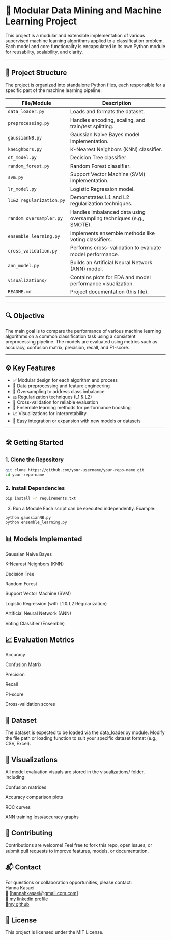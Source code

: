 # 🧠 Modular Data Mining and Machine Learning Project

This project is a modular and extensible implementation of various supervised machine learning algorithms applied to a classification problem. Each model and core functionality is encapsulated in its own Python module for reusability, scalability, and clarity.

---

## 📁 Project Structure

The project is organized into standalone Python files, each responsible for a specific part of the machine learning pipeline:

| File/Module                | Description |
|---------------------------|-------------|
| `data_loader.py`          | Loads and formats the dataset. |
| `preprocessing.py`        | Handles encoding, scaling, and train/test splitting. |
| `gaussianNB.py`           | Gaussian Naive Bayes model implementation. |
| `kneighbors.py`           | K-Nearest Neighbors (KNN) classifier. |
| `dt_model.py`             | Decision Tree classifier. |
| `random_forest.py`        | Random Forest classifier. |
| `svm.py`                  | Support Vector Machine (SVM) implementation. |
| `lr_model.py`             | Logistic Regression model. |
| `l1&2_regularization.py`  | Demonstrates L1 and L2 regularization techniques. |
| `random_oversampler.py`   | Handles imbalanced data using oversampling techniques (e.g., SMOTE). |
| `ensemble_learning.py`    | Implements ensemble methods like voting classifiers. |
| `cross_validation.py`     | Performs cross-validation to evaluate model performance. |
| `ann_model.py`            | Builds an Artificial Neural Network (ANN) model. |
| `visualizations/`         | Contains plots for EDA and model performance visualization. |
| `README.md`               | Project documentation (this file). |

---

## 🔍 Objective

The main goal is to compare the performance of various machine learning algorithms on a common classification task using a consistent preprocessing pipeline. The models are evaluated using metrics such as accuracy, confusion matrix, precision, recall, and F1-score.

---

## ⚙️ Key Features

- ✅ Modular design for each algorithm and process
- 🔄 Data preprocessing and feature engineering
- 🧪 Oversampling to address class imbalance
- ⚖️ Regularization techniques (L1 & L2)
- 🔁 Cross-validation for reliable evaluation
- 🤝 Ensemble learning methods for performance boosting
- 📈 Visualizations for interpretability
- 🔧 Easy integration or expansion with new models or datasets

---

## 🛠️ Getting Started

### 1. Clone the Repository

```bash
git clone https://github.com/your-username/your-repo-name.git
cd your-repo-name
```
### 2. Install Dependencies
```bash
pip install -r requirements.txt
```
3. Run a Module
Each script can be executed independently. Example:

```bash
python gaussianNB.py
python ensemble_learning.py
```
## 📊 Models Implemented
Gaussian Naive Bayes

K-Nearest Neighbors (KNN)

Decision Tree

Random Forest

Support Vector Machine (SVM)

Logistic Regression (with L1 & L2 Regularization)

Artificial Neural Network (ANN)

Voting Classifier (Ensemble)

## 📈 Evaluation Metrics
Accuracy

Confusion Matrix

Precision

Recall

F1-score

Cross-validation scores

## 📂 Dataset
The dataset is expected to be loaded via the data_loader.py module. Modify the file path or loading function to suit your specific dataset format (e.g., CSV, Excel).

## 📁 Visualizations
All model evaluation visuals are stored in the visualizations/ folder, including:

Confusion matrices

Accuracy comparison plots

ROC curves  

ANN training loss/accuracy graphs

## 🤝 Contributing
Contributions are welcome! Feel free to fork this repo, open issues, or submit pull requests to improve features, models, or documentation.

## 📬 Contact
For questions or collaboration opportunities, please contact:  
Hanna Kasaei  
📧 [hannahkasaei@gmail.com.com]  
🔗 [my linkedin profile](https://www.linkedin.com/in/hnaksa?lipi=urn%3Ali%3Apage%3Ad_flagship3_profile_view_base_contact_details%3BuVFWMgChQj6SZ46K79NYGg%3D%3D)  
🐙[my github](https://github.com/HnaKsa)  

## 📝 License
This project is licensed under the MIT License.
